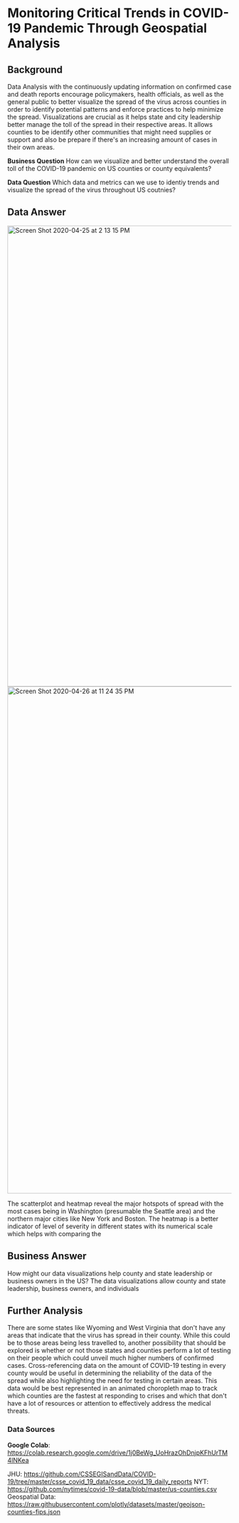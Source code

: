 # Monitoring Critical Trends in COVID-19 Pandemic Through Geospatial Analysis
## Background
Data Analysis with the continuously updating information on confirmed case and death reports encourage policymakers, health officials, as well as the general public to better visualize the spread of the virus across counties in order to identify potential patterns and enforce practices to help minimize the spread. 
Visualizations are crucial as it helps state and city leadership better manage the toll of the spread in their respective areas. It allows counties to be identify other communities that might need supplies or support and also be prepare if there's an increasing amount of cases in their own areas. 

**Business Question**
How can we visualize and better understand the overall toll of the COVID-19 pandemic on US counties or county equivalents?

**Data Question**
Which data and metrics can we use to identiy trends and visualize the spread of the virus throughout US coutnies?

## Data Answer
<img width="1036" alt="Screen Shot 2020-04-25 at 2 13 15 PM" src="https://user-images.githubusercontent.com/60996310/80331247-86792b00-8815-11ea-80d9-4497096a17fd.png">

<img width="1140" alt="Screen Shot 2020-04-26 at 11 24 35 PM" src="https://user-images.githubusercontent.com/60996310/80331095-22eefd80-8815-11ea-8518-7e062c9a1e91.png">

The scatterplot and heatmap reveal the major hotspots of spread with the most cases being in Washington (presumable the Seattle area) and the northern major cities like New York and Boston. The heatmap is a better indicator of level of severity in different states with its numerical scale which helps with comparing the 

## Business Answer
How might our data visualizations help county and state leadership or business owners in the US? 
The data visualizations allow county and state leadership, business owners, and individuals 

## Further Analysis
There are some states like Wyoming and West Virginia that don't have any areas that indicate that the virus has spread in their county. While this could be to those areas being less travelled to, another possibility that should be explored is whether or not those states and counties perform a lot of testing on their people which could unveil much higher numbers of confirmed cases. Cross-referencing data on the amount of COVID-19 testing in every county would be useful in determining the reliability of the data of the spread while also highlighting the need for testing in certain areas. This data would be best represented in an animated choropleth map to track which counties are the fastest at responding to crises and which that don't have a lot of resources or attention to effectively address the medical threats.  

### Data Sources
**Google Colab**: https://colab.research.google.com/drive/1j0BeWg_UoHrazOhDnjpKFhUrTM4lNKea

JHU: https://github.com/CSSEGISandData/COVID-19/tree/master/csse_covid_19_data/csse_covid_19_daily_reports
NYT: https://github.com/nytimes/covid-19-data/blob/master/us-counties.csv
Geospatial Data: https://raw.githubusercontent.com/plotly/datasets/master/geojson-counties-fips.json
